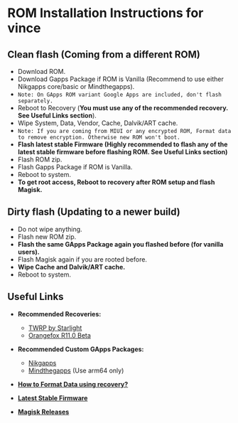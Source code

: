 # ROM Installation Instructions for vince

## Clean flash (Coming from a different ROM)
- Download ROM.
- Download Gapps Package if ROM is Vanilla (Recommend to use either Nikgapps core/basic or Mindthegapps).
- `Note: On GApps ROM variant Google Apps are included, don't flash separately.`
- Reboot to Recovery (**You must use any of the recommended recovery. See Useful Links section**).
- Wipe System, Data, Vendor, Cache, Dalvik/ART cache.
- `Note: If you are coming from MIUI or any encrypted ROM, Format data to remove encryption. Otherwise new ROM won't boot.`
- **Flash latest stable Firmware (Highly recommended to flash any of the latest stable firmware before flashing ROM. See Useful Links section)**
- Flash ROM zip.
- Flash Gapps Package if ROM is Vanilla.
- Reboot to system.
- **To get root access, Reboot to recovery after ROM setup and flash Magisk.**

## Dirty flash (Updating to a newer build)
- Do not wipe anything.
- Flash new ROM zip.
- **Flash the same GApps Package again you flashed before (for vanilla users).**
- Flash Magisk again if you are rooted before.
- **Wipe Cache and Dalvik/ART cache.**
- Reboot to system.

## Useful Links
- **Recommended Recoveries:**
  * <a href="https://github.com/starlight5234/android_device_xiaomi_vince-twrp/releases/download/r1/recovery.img" target="blank">TWRP by Starlight</a>
  * <a href="https://archive.orangefox.download/OrangeFox-Beta/vince/OrangeFox-R11.0_0-Beta-vince.zip" target="blank">Orangefox R11.0 Beta</a>

- **Recommended Custom GApps Packages:**
  * <a href="https://nikgapps.com/" target="blank">Nikgapps</a>
  * <a href="http://downloads.codefi.re/jdcteam/javelinanddart/gapps" target="blank">Mindthegapps</a> (Use arm64 only)

- <a href="https://andi34.github.io/faq/faq_twrp.html" target="blank">**How to Format Data using recovery?**</a>
- <a href="https://xiaomifirmwareupdater.com/firmware/vince/" target="blank">**Latest Stable Firmware**</a>
- <a href="https://github.com/topjohnwu/Magisk/releases" target="blank">**Magisk Releases**</a>
